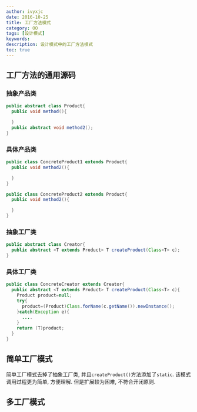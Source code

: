 ```yaml
---
author: ivyxjc
date: 2016-10-25
title: 工厂方法模式
category: OO
tags: [设计模式]
keywords:
description: 设计模式中的工厂方法模式
toc: true
---
```


## 工厂方法的通用源码

### 抽象产品类

```java
public abstract class Product{
  public void method(){

  }
  public abstract void method2();
}
```
### 具体产品类
```java
public class ConcreteProduct1 extends Product{
  public void method2(){

  }
}

public class ConcreteProduct2 extends Product{
  public void method2(){

  }
}
```

### 抽象工厂类

```java
public abstract class Creator{
  public abstract <T extends Product> T createProduct(Class<T> c);
}
```

### 具体工厂类

```java
public class ConcreteCreator extends Creator{
  public abstract <T extends Product> T createProduct(Class<T> c){
    Product product=null;
    try{
      product=(Product)Class.forName(c.getName()).newInstance();
    }catch(Exception e){
      ....
    }
    return (T)product;
  }
}

```

##  简单工厂模式

简单工厂模式去掉了抽象工厂类, 并且`createProduct()`方法添加了`static`. 该模式调用过程更为简单, 方便理解. 但是扩展较为困难, 不符合开闭原则.

## 多工厂模式
